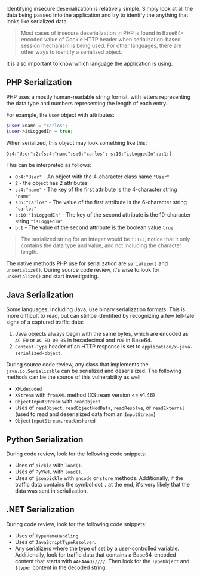 Identifying insecure deserialization is relatively simple. Simply look at all the data being passed into the application and try to identify the anything that looks like serialized data.

> Most cases of insecure deserialization in PHP is found in Base64-encoded value of Cookie HTTP header when serialization-based session mechanism is being used. For other languages, there are other ways to identify a serialized object.

It is also important to know which language the application is using.
## PHP Serialization
PHP uses a mostly human-readable string format, with letters representing the data type and numbers representing the length of each entry.

For example, the `User` object with attributes:
```php
$user->name = "carlos";
$user->isLoggedIn = true;
```
When serialized, this object may look something like this:
```txt
O:4:"User":2:{s:4:"name":s:6:"carlos"; s:10:"isLoggedIn":b:1;}
```
This can be interpreted as follows:
- `O:4:"User"` - An object with the 4-character class name `"User"`
- `2` - the object has 2 attributes
- `s:4:"name"` - The key of the first attribute is the 4-character string `"name"`
- `s:6:"carlos"` - The value of the first attribute is the 6-character string `"carlos"`
- `s:10:"isLoggedIn"` - The key of the second attribute is the 10-character string `"isLoggedIn"`
- `b:1` - The value of the second attribute is the boolean value `true`

> The serialized string for an integer would be `i:123`, notice that it only contains the data type and value, and not including the character length.

The native methods PHP use for serialization are `serialize()` and `unserialize()`. During source code review, it's wise to look for `unserialize()` and start investigating.
## Java Serialization
Some languages, including Java, use binary serialization formats. This is more difficult to read, but can still be identified by recognizing a few tell-tale signs of a captured traffic data:
1. Java objects always begin with the same bytes, which are encoded as `AC ED` or `AC ED 00 05` in hexadecimal and `rO0` in Base64.
2. `Content-Type` header of an HTTP response is set to `application/x-java-serialized-object`.

During source code review, any class that implements the `java.io.Serializable` can be serialized and deserialized. The following methods can be the source of this vulnerability as well:
- `XMLdecoded`
- `XStream` with `fromXML` method (XStream version <= v1.46)
- `ObjectInputStream` with `readObject`
- Uses of `readObject`, `readObjectNodData`, `readResolve`, or `readExternal` (used to read and deserialized data from an `InputStream`)
- `ObjectInputStream.readUnshared`
## Python Serialization
During code review, look for the following code snippets:
- Uses of `pickle` with `load()`.
- Uses of `PyYAML` with `load()`.
- Uses of `jsonpickle` with `encode` or `store` methods.
Additionally, if the traffic data contains the symbol dot `.` at the end, it's very likely that the data was sent in serialization.
## .NET Serialization
During code review, look for the following code snippets:
- Uses of `TypeNameHandling`.
- Uses of `JavaScriptTypeResolver`.
- Any serializers where the type of set by a user-controlled variable.
Additionally, look for traffic data that contains a Base64-encoded content that starts with `AAEAAAD/////`. Then look for the `TypeObject` and `$type:` content in the decoded string.